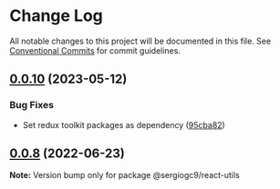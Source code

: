 # Change Log

All notable changes to this project will be documented in this file.
See [Conventional Commits](https://conventionalcommits.org) for commit guidelines.

## [0.0.10](https://github.com/sergiogc9/react/compare/@sergiogc9/react-utils@0.0.9...@sergiogc9/react-utils@0.0.10) (2023-05-12)

### Bug Fixes

- Set redux toolkit packages as dependency ([95cba82](https://github.com/sergiogc9/react/commit/95cba8241ef16f852921a10d585280c02b07c1ff))

## [0.0.8](https://github.com/sergiogc9/react/compare/@sergiogc9/react-utils@0.0.7...@sergiogc9/react-utils@0.0.8) (2022-06-23)

**Note:** Version bump only for package @sergiogc9/react-utils
